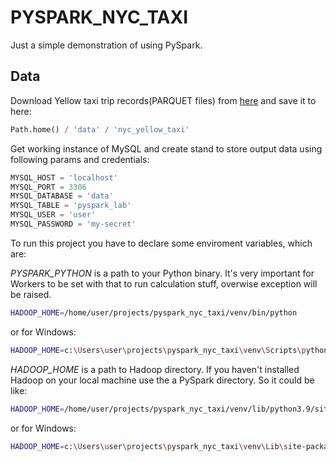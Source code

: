 # PYSPARK_NYC_TAXI

Just a simple demonstration of using PySpark. 

## Data

Download Yellow taxi trip records(PARQUET files) from [here](https://www.nyc.gov/site/tlc/about/tlc-trip-record-data.page) and save it to here:

```python
Path.home() / 'data' / 'nyc_yellow_taxi'
```

Get working instance of MySQL and create stand to store output data using following params and credentials:

```python
MYSQL_HOST = 'localhost'
MYSQL_PORT = 3306
MYSQL_DATABASE = 'data'
MYSQL_TABLE = 'pyspark_lab'
MYSQL_USER = 'user'
MYSQL_PASSWORD = 'my-secret'
```
To run this project you have to declare some enviroment variables, which are:

_PYSPARK_PYTHON_ is a path to your Python binary. It's very important for Workers to be set with that to run calculation stuff, overwise exception will be raised. 

```bash
HADOOP_HOME=/home/user/projects/pyspark_nyc_taxi/venv/bin/python
```

or for Windows:

```bash
HADOOP_HOME=c:\Users\user\projects\pyspark_nyc_taxi\venv\Scripts\python.exe
```

_HADOOP_HOME_ is a path to Hadoop directory. If you haven't installed Hadoop on your local machine use the a PySpark directory. So it could be like:

```bash
HADOOP_HOME=/home/user/projects/pyspark_nyc_taxi/venv/lib/python3.9/site-packages/pyspark
```

or for Windows:

```bash
HADOOP_HOME=c:\Users\user\projects\pyspark_nyc_taxi\venv\Lib\site-packages\pyspark
```
